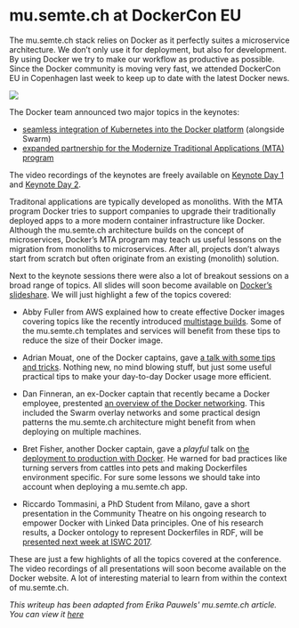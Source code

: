 # mu.semte.ch at DockerCon EU
The mu.semte.ch stack relies on Docker as it perfectly suites a microservice architecture. We don’t only use it for deployment, but also for development. By using Docker we try to make our workflow as productive as possible. Since the Docker community is moving very fast, we attended DockerCon EU in Copenhagen last week to keep up to date with the latest Docker news.

![](http://mu.semte.ch/wp-content/uploads/2017/10/dockercon-eu.png)

The Docker team announced two major topics in the keynotes:

- [seamless integration of Kubernetes into the Docker platform](https://www.docker.com/kubernetes) (alongside Swarm)
- [expanded partnership for the Modernize Traditional Applications (MTA) program](https://goto.docker.com/rs/929-FJL-178/images/SB_MTA_04.14.2017.pdf) 

The video recordings of the keynotes are freely available on [Keynote Day 1](https://play.vidyard.com/h5fj14BB2Gkai1WHcbAyTv) and [Keynote Day 2](https://play.vidyard.com/wztT1ekFnTjDYLcYfJWALX).

Traditonal applications are typically developed as monoliths. With the MTA program Docker tries to support companies to upgrade their traditionally deployed apps to a more modern container infrastructure like Docker. Although the mu.semte.ch architecture builds on the concept of microservices, Docker’s MTA program may teach us useful lessons on the migration from monoliths to microservices. After all, projects don’t always start from scratch but often originate from an existing (monolith) solution.

Next to the keynote sessions there were also a lot of breakout sessions on a broad range of topics. All slides will soon become available on [Docker’s slideshare](https://www.slideshare.net/Docker). We will just highlight a few of the topics covered:


- Abby Fuller from AWS explained how to create effective Docker images covering topics like the recently introduced [multistage builds](https://docs.docker.com/engine/userguide/eng-image/multistage-build/). Some of the mu.semte.ch templates and services will benefit from these tips to reduce the size of their Docker image.

- Adrian Mouat, one of the Docker captains, gave [a talk with some tips and tricks](https://www.slideshare.net/Docker/tips-and-tricks-of-the-docker-captains). Nothing new, no mind blowing stuff, but just some useful practical tips to make your day-to-day Docker usage more efficient.

- Dan Finneran, an ex-Docker captain that recently became a Docker employee, prestented [an overview of the Docker networking](https://www.slideshare.net/Docker/practical-design-patterns-in-docker-networking). This included the Swarm overlay networks and some practical design patterns the mu.semte.ch architecture might benefit from when deploying on multiple machines.

- Bret Fisher, another Docker captain, gave a _playful_ talk on [the deployment to production with Docker](https://d.pr/f/d7diCc/1AEjBc2m). He warned for bad practices like turning servers from cattles into pets and making Dockerfiles environment specific. For sure some lessons we should take into account when deploying a mu.semte.ch app.

- Riccardo Tommasini, a PhD Student from Milano, gave a short presentation in the Community Theatre on his ongoing research to empower Docker with Linked Data principles. One of his research results, a Docker ontology to represent Dockerfiles in RDF, will be [presented next week at ISWC 2017](https://iswc2017.semanticweb.org/paper-528/).


These are just a few highlights of all the topics covered at the conference. The video recordings of all presentations will soon become available on the Docker website. A lot of interesting material to learn from within the context of mu.semte.ch.

*This writeup has been adapted from Erika Pauwels' mu.semte.ch article. You can view it [here](https://mu.semte.ch/2017/10/19/mu-semte-ch-at-dockercon-eu/)*
